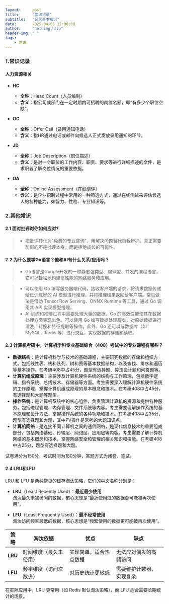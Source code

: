 ```yaml
---
layout:     post
title:      "常识记录"
subtitle:   "记录基本知识"
date:       2025-04-05 12:00:00
author:     "nothing丿zip"
header-img: " "
tags:
    - 常识
---
```


### 1.常识记录

#### 人力资源相关

- **HC**
  - **全称**：Head Count（人员编制）
  - **含义**：指公司或部门在一定时期内可招聘的岗位名额，即“有多少个职位空缺”。

- **OC**
  - **全称**：Offer Call（录用通知电话）
  - **含义**：指HR通过电话或邮件向候选人正式发放录用通知的环节。

- **JD**
  - **全称**：Job Description（职位描述）
  - **含义**：是对一个职位的工作内容、职责、要求等进行详细描述的文件，是求职者了解岗位情况的重要依据。

- **OA**
  - **全称**：Online Assessment（在线测评）
  - **含义**：是企业招聘过程中常用的一种筛选方式，通过在线测试来评估候选人的各种能力，如智力、性格、专业知识等。

### 2.其他常识

#### 2.1 面对批评时你如何应对?
>
>- 把批评转化为"免费的专业咨询"，用解决问题替代自我辩护。真正需要防御的不是批评本身，而是拒绝成长的可能性。

#### 2.2 为什么要学Go语言？他和AI有什么关系/应用吗？
>
>- Go语言是Google开发的一种静态强类型、编译型、并发的编程语言，它可以轻松地构建高性能的网络服务和应用。

>- 可以使用 Go 编写服务器端代码，接收客户端的请求，将请求数据传递给已训练好的 AI 模型进行推理，并将推理结果返回给客户端。常见做法是借助 TensorFlow Serving、ONNX Runtime 等工具，通过 Go 调用其 API 实现模型推理。
>- AI 训练和推理过程中需要处理大量的数据，Go 的高效性能使其在数据处理方面表现出色。可以使用 Go 编写数据处理脚本，对原始数据进行清洗、转换和特征提取等操作。此外，Go 还可以与数据库（如 MySQL、Redis 等）进行交互，实现数据的存储和读取。

#### 2.3 计算机考研中，计算机学科专业基础综合（408）考试中的专业课程有哪些？

- **数据结构**：是计算机科学与技术的基础课程，主要研究数据的存储和组织方式。包括线性表、栈和队列、树和图等基本数据结构，以及查找、排序和遍历等基本操作。在考研408中占45分，题型有选择题、算法设计题和问答题等。
- **计算机组成原理**：主要涉及计算机硬件系统的结构与工作原理，包括数字逻辑、指令系统、总线技术、存储器等方面。考生需要深入理解计算机硬件系统的工作原理，掌握计算机组成原理的基本概念和技术。在考研408中占45分，有选择题和大题等题型。
- **操作系统**：是计算机系统中的核心组件，负责管理计算机的资源和提供各种服务，包括进程管理、内存管理、文件系统等内容。考生需要理解操作系统的基本原理和设计方法，掌握操作系统的各种功能和技术。在考研408中占35分，题型有选择题和大题，其中PV操作是常考的大题知识点。
- **计算机网络**：是连接不同计算机之间的通信网络，是现代信息技术的重要组成部分，包括网络基础、传输层、网络层、应用层等内容。考生需要了解计算机网络的基本概念和技术，掌握网络安全和管理的相关知识和技能。在考研408中占25分，题型有选择题和大题。

试卷满分为150分，考试时间为180分钟，答题方式为闭卷、笔试。

#### 2.4 LRU和LFU

LRU 和 LFU 是两种常见的缓存淘汰策略，它们的中文名称分别是：

- **LRU**（Least Recently Used）：**最近最少使用**  
  淘汰最久未被访问的数据，核心思想是“最近使用过的数据更可能被再次使用”。

- **LFU**（Least Frequently Used）：**最不经常使用**  
  淘汰访问频率最低的数据，核心思想是“频繁使用的数据更可能被再次使用”。

| 策略   | 淘汰依据               | 优点               | 缺点               |
|--------|------------------------|--------------------|--------------------|
| **LRU** | 时间维度（最久未使用） | 实现简单，适合热点数据 | 无法应对偶发的高频访问 |
| **LFU** | 频率维度（访问次数少） | 对历史统计更敏感     | 需要维护计数器，实现复杂 |

在实际应用中，LRU 更常用（如 Redis 默认淘汰策略），而 LFU 适合需要长期统计的场景。
